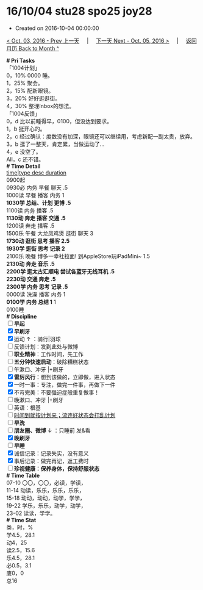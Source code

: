 # 16/10/04 stu28 spo25 joy28

- Created on 2016-10-04 00:00:00

[< Oct. 03, 2016 - Prev 上一天](/lifelogs/2016/10/d03.md) &nbsp; &nbsp; | &nbsp; &nbsp; [下一天 Next - Oct. 05, 2016 >](/lifelogs/2016/10/d05.md) &nbsp; &nbsp; |  &nbsp; &nbsp; [返回月历 Back to Month ^](/lifelogs/2016/10/index.md)
<br/><div><b># Pri Tasks</b></div><div>「1004计划」</div><div>0，10% 0000 睡。</div><div>1，25% 聚会。</div><div>2，15% 配新眼镜。</div><div>3，20% 好好逛逛街。</div><div>4，30% 整理Inbox的想法。</div><div>「1004反馈」</div><div>0，d 比以前睡得早，0100，但没达到要求。</div><div>1，b 挺开心的。</div><div>2，c 经过确认：度数没有加深，眼镜还可以继续用，考虑新配一副太贵，放弃。</div><div>3，b 逛了一整天，肯定累，当做运动了…</div><div>4，e 没空了。</div><div>All，c 还不错。</div><div><b># Time Detail</b></div><div><u>time|type desc duration</u></div><div>0900起</div><div>0930必 内务 早餐 聊天 .5</div><div>1000读 早餐 播客 内务 1</div><div><b>1030学 总结、计划 更博 .5</b></div><div>1100读 内务 播客 .5</div><div><b>1130动 奔走 播客 交通 .5</b></div><div>1200读 奔走 播客 .5</div><div>1500乐 午餐 大龙凤鸡煲 逛街 聊天 3</div><div><b>1730动 逛街 思考 播客 2.5</b></div><div><b>1930学 逛街 思考 记录 2</b></div><div>2100乐 晚餐 博多一幸社拉面! 到AppleStore玩iPadMini~ 1.5</div><div><b>2130动 奔走 音乐 .5</b></div><div><b>2200学 逛太古汇顺电 尝试各蓝牙无线耳机 .5</b></div><div><b>2230动 交通 奔走 .5</b></div><div><b>2300学 内务 思考 记录 .5</b></div><div>0000读 洗澡 播客 内务 1</div><div><b>0100学 内务 总结 1</b> 1</div><div>0100睡</div><div><b># Discipline</b></div><div><b><input type="checkbox"/></b><b>早起</b></div><div><input checked="true" type="checkbox"/><b>早刷牙</b></div><div><input checked="true" type="checkbox"/>运动 ↑ ：骑行|羽球</div><div><input type="checkbox"/>反馈计划：发到此处与微博</div><div><input type="checkbox"/><b>职业精神</b>：工作时间，先工作</div><div><input type="checkbox"/><b>五分钟快速启动</b>：破除糟糕状态</div><div><input type="checkbox"/>午漱口、冲牙 |+刷牙</div><div><input checked="true" type="checkbox"/><b>雷厉风行</b>：想到该做的，立即做，进入状态</div><div><input checked="true" type="checkbox"/>一时一事：专注，做完一件事，再做下一件</div><div><input checked="true" type="checkbox"/>不苛完美：不要强迫症般重复做事！</div><div><input type="checkbox"/>晚漱口、冲牙 |+刷牙</div><div><input type="checkbox"/>英语：根基</div><div><u><input type="checkbox"/></u><u>时间到就按计划来；流连好状态会打乱计划</u></div><div><input type="checkbox"/><b>早洗</b></div><div><b><input type="checkbox"/></b><b>朋友圈、微博</b> ↓ ：只睡前 发&amp;看</div><div><b><input checked="true" type="checkbox"/></b><b>晚刷牙</b></div><div><input type="checkbox"/><b>早睡</b></div><div><input checked="true" type="checkbox"/>诚信记录：记录失实，没有意义</div><div><input checked="true" type="checkbox"/>事后记录：做完再记，返工费时</div><div><b><input type="checkbox"/></b><b>珍视健康：保养身体，保持舒服状态</b></div><div><b># Time Table</b></div><div>07-10 〇〇，〇〇，必读，学读，</div><div>11-14 动读，乐乐，乐乐，乐乐，</div><div>15-18 动动，动动，动学，学学，</div><div>19-22 学乐，乐乐，动学，动学，</div><div>23-02 读读，学学。</div><div><b># Time Stat</b></div><div>类，时，%</div><div>学4.5，28.1</div><div>动4，25</div><div>读2.5，15.6</div><div>乐4.5，28.1</div><div>必0.5，3.1</div><div>废0，0</div><div>总16</div>

